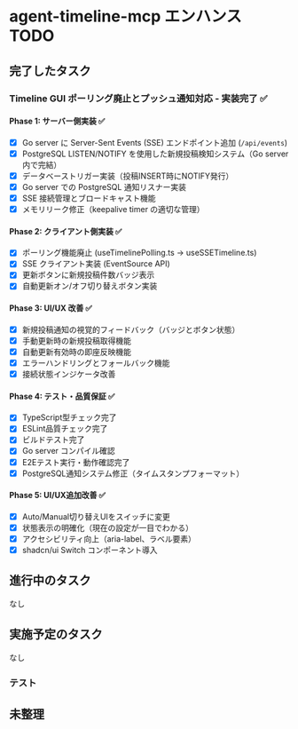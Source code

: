 # agent-timeline-mcp エンハンス TODO

## 完了したタスク

### Timeline GUI ポーリング廃止とプッシュ通知対応 - 実装完了 ✅

#### Phase 1: サーバー側実装 ✅

- [x] Go server に Server-Sent Events (SSE) エンドポイント追加 (`/api/events`)
- [x] PostgreSQL LISTEN/NOTIFY を使用した新規投稿検知システム（Go server内で完結）
- [x] データベーストリガー実装（投稿INSERT時にNOTIFY発行）
- [x] Go server での PostgreSQL 通知リスナー実装
- [x] SSE 接続管理とブロードキャスト機能
- [x] メモリリーク修正（keepalive timer の適切な管理）

#### Phase 2: クライアント側実装 ✅

- [x] ポーリング機能廃止 (useTimelinePolling.ts → useSSETimeline.ts)
- [x] SSE クライアント実装 (EventSource API)
- [x] 更新ボタンに新規投稿件数バッジ表示
- [x] 自動更新オン/オフ切り替えボタン実装

#### Phase 3: UI/UX 改善 ✅

- [x] 新規投稿通知の視覚的フィードバック（バッジとボタン状態）
- [x] 手動更新時の新規投稿取得機能
- [x] 自動更新有効時の即座反映機能
- [x] エラーハンドリングとフォールバック機能
- [x] 接続状態インジケータ改善

#### Phase 4: テスト・品質保証 ✅

- [x] TypeScript型チェック完了
- [x] ESLint品質チェック完了
- [x] ビルドテスト完了
- [x] Go server コンパイル確認
- [x] E2Eテスト実行・動作確認完了
- [x] PostgreSQL通知システム修正（タイムスタンプフォーマット）

#### Phase 5: UI/UX追加改善 ✅

- [x] Auto/Manual切り替えUIをスイッチに変更
- [x] 状態表示の明確化（現在の設定が一目でわかる）
- [x] アクセシビリティ向上（aria-label、ラベル要素）
- [x] shadcn/ui Switch コンポーネント導入

## 進行中のタスク

なし

## 実施予定のタスク

なし

### テスト


## 未整理



